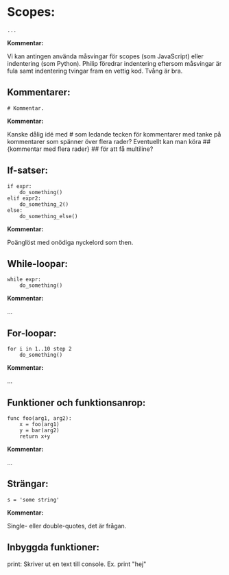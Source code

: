 # Scopes:

```
...
```

**Kommentar:**
		
Vi kan antingen använda måsvingar för scopes (som JavaScript) eller indentering (som Python). Philip föredrar indentering eftersom måsvingar är fula samt indentering tvingar fram en vettig kod. Tvång är bra.

## Kommentarer:

```
# Kommentar.
```

**Kommentar:**
	
Kanske dålig idé med # som ledande tecken för kommentarer med tanke på kommentarer som spänner över flera rader?
Eventuellt kan man köra ## {kommentar med flera rader} ## för att få multiline?


## If-satser:

```
if expr:
    do_something()
elif expr2:
    do_something_2()
else:
    do_something_else()
```

**Kommentar:**
	
Poänglöst med onödiga nyckelord som then. 

## While-loopar:

```
while expr:
    do_something()
```

**Kommentar:**
	
…

## For-loopar:

```
for i in 1..10 step 2
    do_something()
```

**Kommentar:**
	
...

## Funktioner och funktionsanrop:

```
func foo(arg1, arg2):
    x = foo(arg1)
    y = bar(arg2)
    return x+y
```

**Kommentar:**
	
...

## Strängar:

```
s = 'some string'
```

**Kommentar:**
	
Single- eller double-quotes, det är frågan.

## Inbyggda funktioner:

print:
	Skriver ut en text till console. Ex. print "hej"
